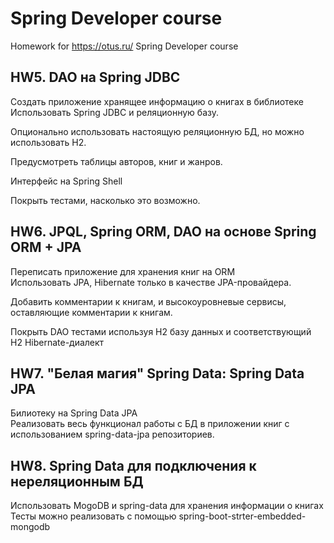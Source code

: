 # Spring Developer course

Homework for https://otus.ru/ Spring Developer course

## HW5. DAO на Spring JDBC 

Создать приложение хранящее информацию о книгах в библиотеке  
Использовать Spring JDBC и реляционную базу.

Опционально использовать настоящую реляционную БД, но можно использовать H2.

Предусмотреть таблицы авторов, книг и жанров.

Интерфейс на Spring Shell

Покрыть тестами, насколько это возможно.

## HW6. JPQL, Spring ORM, DAO на основе Spring ORM + JPA 

Переписать приложение для хранения книг на ORM  
Использовать JPA, Hibernate только в качестве JPA-провайдера.

Добавить комментарии к книгам, и высокоуровневые сервисы, оставляющие комментарии к книгам.

Покрыть DAO тестами используя H2 базу данных и соответствующий H2 Hibernate-диалект

## HW7. "Белая магия" Spring Data: Spring Data JPA 

Билиотеку на Spring Data JPA  
Реализовать весь функционал работы с БД в приложении книг с использованием spring-data-jpa репозиториев.

## HW8. Spring Data для подключения к нереляционным БД

Использовать MogoDB и spring-data для хранения информации о книгах  
Тесты можно реализовать с помощью spring-boot-strter-embedded-mongodb 